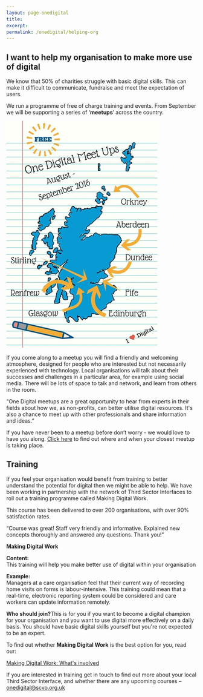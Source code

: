 ```yaml
---
layout: page-onedigital
title: 
excerpt:
permalink: /onedigital/helping-org
---
```


<!-- ![One Digital](/images/onedigitalbadgegreen.jpg)           ![Big Lottery Fund](/images/smallbiglottery.jpg) -->

## I want to help my organisation to make more use of digital

We know that 50% of charities struggle with basic digital skills. This can make it difficult to communicate, fundraise and meet the expectation of users.

We run a programme of free of charge training and events. From September we will be supporting a series of ‘<strong>meetups</strong>’ across the country.

![Meet ups](/images/onedigital/elblogsmall.jpg)

If you come along to a meetup you will find a friendly and welcoming atmosphere, designed for people who are interested but not necessarily experienced with technology. Local organisations will talk about their successes and challenges in a particular area, for example using social media. There will be lots of space to talk and network, and learn from others in the room.

"One Digital meetups are a great opportunity to hear from experts in their fields about how we, as non-profits, can better utilise digital resources. It's also a chance to meet up with other professionals and share information and ideas.”

If you have never been to a meetup before don’t worry - we would love to have you along. [Click here](http://www.meetup.com/One-Digital-Meetup/) to find out where and when your closest meetup is taking place.

## Training

If you feel your organisation would benefit from training to better understand the potential for digital then we might be able to help. We have been working in partnership with the network of Third Sector Interfaces to roll out a training programme called Making Digital Work.

This course has been delivered to over 200 organisations, with over 90% satisfaction rates.

“Course was great! Staff very friendly and informative. Explained new concepts thoroughly and answered any questions. Thank you!”

<div class="panel panel-default">

  <div class="panel-heading"><strong>Making Digital Work</strong></div>

  <div class="list-group">
    <span class="list-group-item">
      <p class="list-group-item-text"><strong>Content:</strong><br />
      This training will help you make better use of digital within your organisation</p>
    </span>
    <span class="list-group-item">
      <p class="list-group-item-text"><strong>Example:</strong><br />
      Managers at a care organisation feel that their current way of recording home visits on forms is labour-intensive. This training could mean that a real-time, electronic reporting system could be considered and care workers can update information remotely.</p>
    </span>
    <span class="list-group-item">
      <p class="list-group-item-text"><strong>Who should join?</strong>This is for you if you want to become a digital champion for your organisation and you want to use digital more effectively on a daily basis. You should have basic digital skills yourself but you're not expected to be an expert.</p>
    </span>
    <span class="list-group-item">
      <p class="list-group-item-text">To find out whether <strong>Making Digital Work</strong> is the best option for you, read our:</p><a class="btn btn-primary btn-lg" href="/files/MDW what's involved.pdf">Making Digital Work: What's involved</a>
    </span>
  </div>

</div>

If you are interested in training get in touch to find out more about your local Third Sector Interface, and whether there are any upcoming courses – [onedigital@scvo.org.uk](mailto:onedigital@scvo.org.uk)
